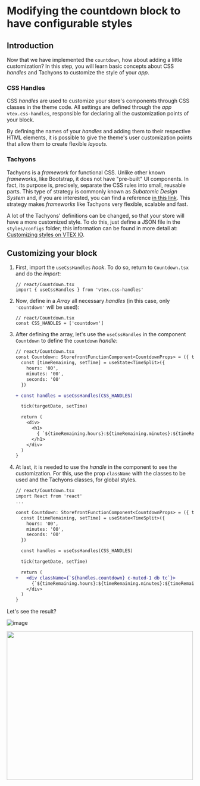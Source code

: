 # Modifying the countdown block to have configurable styles

## Introduction

Now that we have implemented the `countdown`, how about adding a little customization? In this step, you will learn basic concepts about CSS _handles_ and Tachyons to customize the style of your _app_.

### CSS Handles

CSS _handles_ are used to customize your store's components through CSS classes in the theme code. All settings are defined through the _app_ `vtex.css-handles`, responsible for declaring all the customization points of your block.

By defining the names of your _handles_ and adding them to their respective HTML elements, it is possible to give the theme's user customization points that allow them to create flexible _layouts_.

### Tachyons

Tachyons is a _framework_ for functional CSS. Unlike other known _frameworks_, like Bootstrap, it does not have "pre-built" UI components. In fact, its purpose is, precisely, separate the CSS rules into small, reusable parts. This type of strategy is commonly known as _Subatomic Design System_ and, if you are interested, you can find a reference [in this link](https://daneden.me/2018/01/05/subatomic-design-systems/). This strategy makes _frameworks_ like Tachyons very flexible, scalable and fast.

A lot of the Tachyons' definitions can be changed, so that your store will have a more customized style. To do this, just define a JSON file in the `styles/configs` folder; this information can be found in more detail at: [Customizing styles on VTEX IO](https://developers.vtex.com/vtex-developer-docs/docs/vtex-io-documentation-5-definingstyles).

## Customizing your block

1. First, import the `useCssHandles` _hook_. To do so, return to `Countdown.tsx` and do the _import_:

   ```tsx
   // react/Countdown.tsx
   import { useCssHandles } from 'vtex.css-handles'
   ```

2. Now, define in a _Array_ all necessary _handles_ (in this case, only `'countdown'` will be used):

   ```tsx
   // react/Countdown.tsx
   const CSS_HANDLES = ['countdown']
   ```

3. After defining the array, let's use the `useCssHandles` in the component `Countdown` to define the `countdown` _handle_:

   ```diff
   // react/Countdown.tsx
   const Countdown: StorefrontFunctionComponent<CountdownProps> = ({ targetDate = DEFAULT_TARGET_DATE }) => {
     const [timeRemaining, setTime] = useState<TimeSplit>({
       hours: '00',
       minutes: '00',
       seconds: '00'
     })

   + const handles = useCssHandles(CSS_HANDLES)

     tick(targetDate, setTime)

     return (
       <div>
         <h1>
           { `${timeRemaining.hours}:${timeRemaining.minutes}:${timeRemaining.seconds}` }
         </h1>
       </div>
     )
   }
   ```

4. At last, it is needed to use the _handle_ in the component to see the customization. For this, use the prop `className` with the classes to be used and the Tachyons classes, for global styles.

   ```diff
   // react/Countdown.tsx
   import React from 'react'
   ...

   const Countdown: StorefrontFunctionComponent<CountdownProps> = ({ targetDate = DEFAULT_TARGET_DATE }) => {
     const [timeRemaining, setTime] = useState<TimeSplit>({
       hours: '00',
       minutes: '00',
       seconds: '00'
     })

     const handles = useCssHandles(CSS_HANDLES)

     tick(targetDate, setTime)

     return (
   +   <div className={`${handles.countdown} c-muted-1 db tc`}>
         {`${timeRemaining.hours}:${timeRemaining.minutes}:${timeRemaining.seconds}`}
       </div>
     )
   }
   ```

Let's see the result?

![image](https://user-images.githubusercontent.com/19495917/75475280-457cab80-5977-11ea-938e-d3c2b532e891.png)

<img src="https://user-images.githubusercontent.com/19495917/75475388-7a88fe00-5977-11ea-9d35-c13482f1e61c.gif" width="500" height="400"/>
